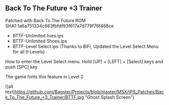 ## Back To The Future +3 Trainer

Patched with Back To The Future ROM SHA1:1a6a751334c663fbfdf93f617a7d779f76f488ce

- BTTF-Unlimited lives.ips
- BTTF-Unlimited Shoes.ips
- BTTF-Level Select.ips (Thanks to BiFi, Updated the Level Select Menu for all 9 Levels)

How to enter the Level Select menu.
Hold [UP] + [LEFT] + [Select] keys and push [SPC] key.

The game hints this feature in Level 2


 ![alt text]https://github.com/Bagster/Projects/blob/master/MSX/IPS_Patches/Back_To_The_Future_+3_Trainer/BTTF.jpg "Ghost Splash Screen")
